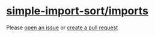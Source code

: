 [simple-import-sort/imports](https://github.com/lydell/eslint-plugin-simple-import-sort#sort-order)
===================================================================================================
Please [open an issue](https://github.com/professional-js/eslint-config/issues/new)
or [create a pull request](https://github.com/professional-js/eslint-config/edit/main/src/rules-configurations/simple-import-sort/imports.md)
